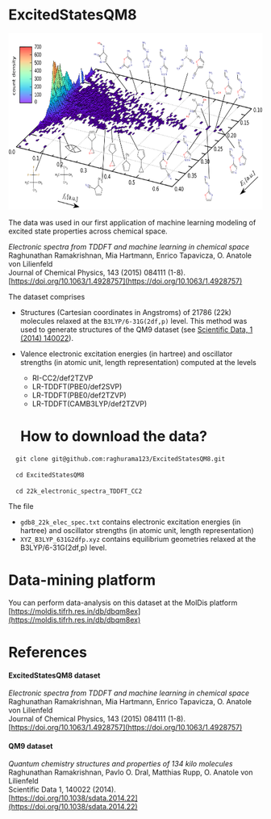 # ExcitedStatesQM8

<a>
<img src="https://github.com/raghurama123/ExcitedStatesQM8/blob/main/QM8distribution.png"  height="350">
</a>

The data was used in our first application of machine learning modeling of excited state properties across chemical space.

_Electronic spectra from TDDFT and machine learning in chemical space_              
Raghunathan Ramakrishnan, Mia Hartmann, Enrico Tapavicza, O. Anatole von Lilienfeld           
Journal of Chemical Physics, 143 (2015) 084111 (1-8).   
[https://doi.org/10.1063/1.4928757](https://doi.org/10.1063/1.4928757)


The dataset comprises 
- Structures (Cartesian coordinates in Angstroms) of 21786 (22k) molecules relaxed at the `B3LYP/6-31G(2df,p)` level. This method was used to generate structures of the QM9 dataset (see [Scientific Data, 1 (2014) 140022](https://doi.org/10.1038/sdata.2014.22)).
- Valence electronic excitation energies (in hartree) and oscillator strengths (in atomic unit, length representation) computed at the levels
  - RI-CC2/def2TZVP
  - LR-TDDFT(PBE0/def2SVP)
  - LR-TDDFT(PBE0/def2TZVP)
  - LR-TDDFT(CAMB3LYP/def2TZVP)
 
  # How to download the data?
```
  git clone git@github.com:raghurama123/ExcitedStatesQM8.git

  cd ExcitedStatesQM8

  cd 22k_electronic_spectra_TDDFT_CC2
```

  The file
  - `gdb8_22k_elec_spec.txt` contains electronic excitation energies (in hartree) and oscillator strengths (in atomic unit, length representation)
  - `XYZ_B3LYP_631G2dfp.xyz` contains equilibrium geometries relaxed at the B3LYP/6-31G(2df,p) level.

# Data-mining platform

You can perform data-analysis on this dataset at the MolDis platform [https://moldis.tifrh.res.in/db/dbqm8ex](https://moldis.tifrh.res.in/db/dbqm8ex)    

# References
#### ExcitedStatesQM8 dataset 
_Electronic spectra from TDDFT and machine learning in chemical space_         
Raghunathan Ramakrishnan, Mia Hartmann, Enrico Tapavicza, O. Anatole von Lilienfeld           
Journal of Chemical Physics, 143 (2015) 084111 (1-8).            
[https://doi.org/10.1063/1.4928757](https://doi.org/10.1063/1.4928757)            

#### QM9 dataset
_Quantum chemistry structures and properties of 134 kilo molecules_                
Raghunathan Ramakrishnan, Pavlo O. Dral, Matthias Rupp, O. Anatole von Lilienfeld            
Scientific Data 1, 140022 (2014).          
[https://doi.org/10.1038/sdata.2014.22](https://doi.org/10.1038/sdata.2014.22)          
